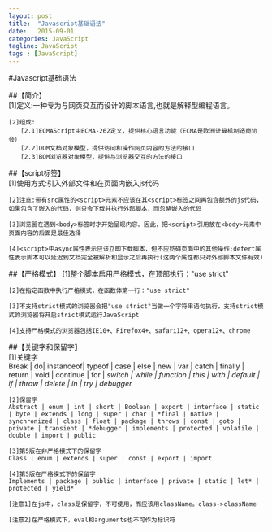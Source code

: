 ```yaml
---  
layout: post  
title:  "Javascript基础语法"  
date:   2015-09-01  
categories: JavaScript  
tagline: JavaScript  
tags : [JavaScript]  
---  
```



#Javascript基础语法  

##【简介】  
    [1]定义:一种专为与网页交互而设计的脚本语言,也就是解释型编程语言。  
    
    [2]组成:  
    　　[2.1]ECMAScript由ECMA-262定义，提供核心语言功能（ECMA是欧洲计算机制造商协会）
    　　[2.2]DOM文档对象模型，提供访问和操作网页内容的方法的接口
    　　[2.3]BOM浏览器对象模型，提供与浏览器交互的方法的接口

##【script标签】  
    [1]使用方式:引入外部文件和在页面内嵌入js代码  
    
    [2]注意:带有src属性的<script>元素不应该在其<script>标签之间再包含额外的js代码，如果包含了嵌入的代码，则只会下载并执行外部脚本，而忽略嵌入的代码
    
    [3]浏览器在遇到<body>标签时才开始呈现内容。因此，把<script>引用放在<body>元素中页面内容的后面是最佳选择
    
    [4]<script>中async属性表示应该立即下载脚本，但不应妨碍页面中的其他操作;defert属性表示脚本可以延迟到文档完全被解析和显示之后再执行(这两个属性都只对外部脚本文件有效)  

##【严格模式】
    [1]整个脚本启用严格模式，在顶部执行："use strict"  
    
    [2]在指定函数中执行严格模式，在函数体第一行："use strict"  
    
    [3]不支持strict模式的浏览器会把"use strict"当做一个字符串语句执行，支持strict模式的浏览器将开启strict模式运行JavaScript  
    
    [4]支持严格模式的浏览器包括IE10+、Firefox4+、safari12+、opera12+、chrome  

##【关键字和保留字】  
    [1]关键字  
    Break | do| instanceof| typeof | case | else | new | var | catch | finally | return | void | continue | for | *switch | while | function | this | with | default | if | throw | delete | in | try | debugger*  
    
    [2]保留字  
    Abstract | enum | int | short | Boolean | export | interface | static | byte | extends | long | super | char | *final | native | synchronized | class | float | package | throws | const | goto | private | transient | *debugger | implements | protected | volatile | double | import | public  
    
    [3]第5版在非严格模式下的保留字  
    Class | enum | extends | super | const | export | import  
    
    [4]第5版在严格模式下的保留字  
    Implements | package | public | interface | private | static | let* | protected | yield*  
    
    [注意1]在js中，class是保留字，不可使用，而应该用className。class->className  
    
    [注意2]在严格模式下，eval和arguments也不可作为标识符  
